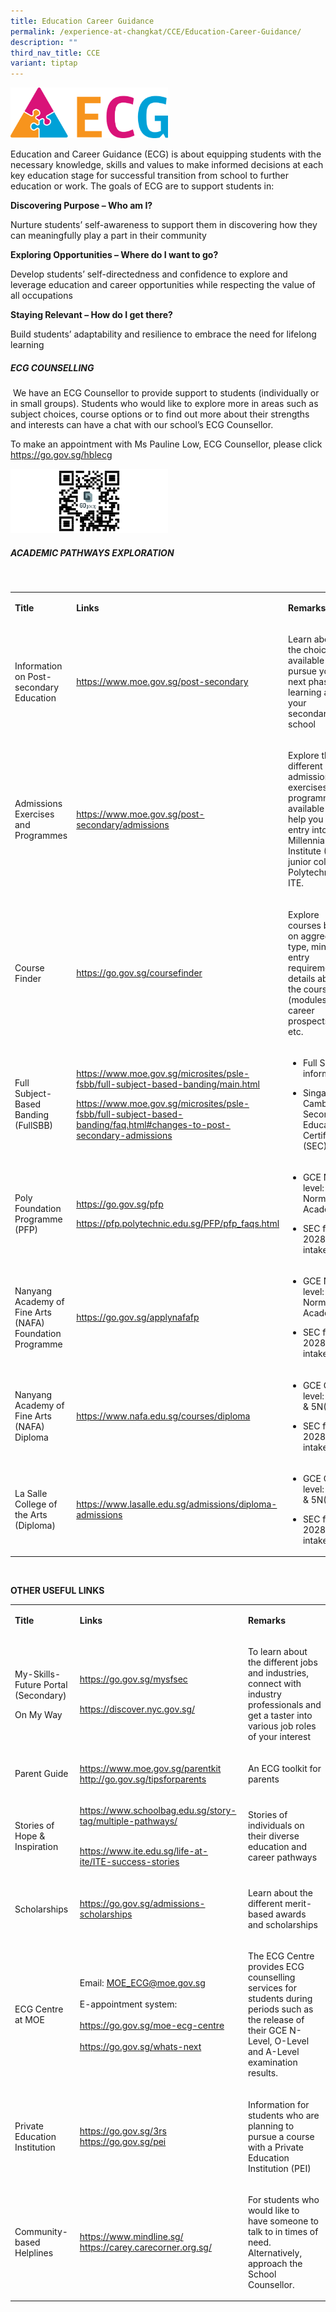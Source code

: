 ```yaml
---
title: Education Career Guidance
permalink: /experience-at-changkat/CCE/Education-Career-Guidance/
description: ""
third_nav_title: CCE
variant: tiptap
---
```

<div class="isomer-image-wrapper">
<img style="width:50%" height="auto" width="100%" src="/images/ECG.png">
</div>
<p>Education and Career Guidance (ECG) is about equipping students with the
necessary knowledge, skills and values to make informed decisions at each
key education stage for successful transition from school to further education
or work. The goals of ECG are to support students in:</p>
<p><strong>Discovering Purpose – Who am I?</strong>
</p>
<p>Nurture students’ self-awareness to support them in discovering how they
can meaningfully play a part in their community</p>
<p><strong>Exploring Opportunities – Where do I want to go?</strong>
</p>
<p>Develop students’ self-directedness and confidence to explore and leverage
education and career opportunities while respecting the value of all occupations</p>
<p><strong>Staying Relevant – How do I get there?</strong>
</p>
<p>Build students’ adaptability and resilience to embrace the need for lifelong
learning</p>
<h5>ECG COUNSELLING</h5>
<p>&nbsp;We have an ECG Counsellor to provide support to students (individually
or in small groups). Students who would like to explore more in areas such
as subject choices, course options or to find out more about their strengths
and interests can have a chat with our school’s ECG Counsellor.</p>
<p>To make an appointment with Ms Pauline Low, ECG Counsellor, please click&nbsp;
<a href="https://go.gov.sg/hblecg" rel="noopener noreferrer nofollow" target="_blank">https://go.gov.sg/hblecg</a>
</p>
<div class="isomer-image-wrapper">
<img style="width:50%" height="auto" width="100%" src="/images/QR.png">
</div>
<h5>ACADEMIC PATHWAYS EXPLORATION</h5>
<p>&nbsp;</p>
<table style="minWidth: 75px">
<colgroup>
<col>
<col>
<col>
</colgroup>
<tbody>
<tr>
<td rowspan="1" colspan="1">
<p><strong>Title</strong>
</p>
</td>
<td rowspan="1" colspan="1">
<p><strong>Links</strong>
</p>
</td>
<td rowspan="1" colspan="1">
<p><strong>Remarks</strong>
</p>
</td>
</tr>
<tr>
<td rowspan="1" colspan="1">
<p>Information on Post-secondary Education</p>
</td>
<td rowspan="1" colspan="1">
<p><a href="https://www.moe.gov.sg/post-secondary" rel="noopener noreferrer nofollow" target="_blank">https://www.moe.gov.sg/post-secondary</a>
</p>
</td>
<td rowspan="1" colspan="1">
<p>Learn about the choices available to pursue your next phase of learning
after your secondary school</p>
</td>
</tr>
<tr>
<td rowspan="1" colspan="1">
<p>Admissions Exercises and Programmes</p>
</td>
<td rowspan="1" colspan="1">
<p><a href="https://www.moe.gov.sg/post-secondary/admissions" rel="noopener noreferrer nofollow" target="_blank">https://www.moe.gov.sg/post-secondary/admissions</a>
</p>
</td>
<td rowspan="1" colspan="1">
<p>Explore the different admissions exercises and programmes available to
help you gain entry into Millennia Institute (MI), a junior college, Polytechnic
or ITE.</p>
</td>
</tr>
<tr>
<td rowspan="1" colspan="1">
<p>Course Finder</p>
</td>
<td rowspan="1" colspan="1">
<p><a href="https://go.gov.sg/coursefinder" rel="noopener noreferrer nofollow" target="_blank">https://go.gov.sg/coursefinder</a>
</p>
</td>
<td rowspan="1" colspan="1">
<p>Explore courses based on aggregate type, minimum entry requirements, details
about the course (modules and career prospects), etc.</p>
</td>
</tr>
<tr>
<td rowspan="1" colspan="1">
<p>Full Subject-Based Banding (FullSBB)</p>
</td>
<td rowspan="1" colspan="1">
<p><a href="https://www.moe.gov.sg/microsites/psle-fsbb/full-subject-based-banding/main.html" rel="noopener noreferrer nofollow" target="_blank">https://www.moe.gov.sg/microsites/psle-fsbb/full-subject-based-banding/main.html</a>
</p>
<p></p>
<p><a href="https://www.moe.gov.sg/microsites/psle-fsbb/full-subject-based-banding/faq.html#changes-to-post-secondary-admissions" rel="noopener noreferrer nofollow" target="_blank">https://www.moe.gov.sg/microsites/psle-fsbb/full-subject-based-banding/faq.html#changes-to-post-secondary-admissions</a>
</p>
</td>
<td rowspan="1" colspan="1">
<ul data-tight="true" class="tight">
<li>
<p>Full SBB information</p>
</li>
<li>
<p>Singapore-Cambridge Secondary Education Certificate (SEC)</p>
</li>
</ul>
<p></p>
</td>
</tr>
<tr>
<td rowspan="1" colspan="1">
<p>Poly Foundation Programme (PFP)</p>
</td>
<td rowspan="1" colspan="1">
<p><a href="https://go.gov.sg/pfp" rel="noopener noreferrer nofollow" target="_blank">https://go.gov.sg/pfp</a>
</p>
<p></p>
<p><a href="https://pfp.polytechnic.edu.sg/PFP/pfp_faqs.html" rel="noopener noreferrer nofollow" target="_blank">https://pfp.polytechnic.edu.sg/PFP/pfp_faqs.html</a>
</p>
</td>
<td rowspan="1" colspan="1">
<ul data-tight="true" class="tight">
<li>
<p>GCE N-level: Normal Academic</p>
</li>
<li>
<p>SEC from 2028 intake</p>
</li>
</ul>
<p></p>
</td>
</tr>
<tr>
<td rowspan="1" colspan="1">
<p>Nanyang Academy of Fine Arts (NAFA) Foundation Programme</p>
</td>
<td rowspan="1" colspan="1">
<p><a href="https://go.gov.sg/applynafafp" rel="noopener noreferrer nofollow" target="_blank">https://go.gov.sg/applynafafp</a>
</p>
</td>
<td rowspan="1" colspan="1">
<ul data-tight="true" class="tight">
<li>
<p>GCE N-level: Normal Academic</p>
</li>
<li>
<p>SEC from 2028 intake</p>
</li>
</ul>
</td>
</tr>
<tr>
<td rowspan="1" colspan="1">
<p>Nanyang Academy of Fine Arts (NAFA) Diploma</p>
</td>
<td rowspan="1" colspan="1">
<p><a href="https://www.nafa.edu.sg/courses/diploma" rel="noopener noreferrer nofollow" target="_blank">https://www.nafa.edu.sg/courses/diploma</a>
</p>
</td>
<td rowspan="1" colspan="1">
<ul data-tight="true" class="tight">
<li>
<p>GCE O-level: 4Exp &amp; 5N(A)</p>
</li>
<li>
<p>SEC from 2028 intake</p>
</li>
</ul>
<p></p>
</td>
</tr>
<tr>
<td rowspan="1" colspan="1">
<p>La Salle College of the Arts (Diploma)</p>
</td>
<td rowspan="1" colspan="1">
<p><a href="https://www.lasalle.edu.sg/admissions/diploma-admissions" rel="noopener noreferrer nofollow" target="_blank">https://www.lasalle.edu.sg/admissions/diploma-admissions</a>
</p>
</td>
<td rowspan="1" colspan="1">
<ul data-tight="true" class="tight">
<li>
<p>GCE O-level: 4Exp &amp; 5N(A)</p>
</li>
<li>
<p>SEC from 2028 intake</p>
</li>
</ul>
</td>
</tr>
</tbody>
</table>
<p>&nbsp;</p>
<p><strong>OTHER USEFUL LINKS</strong>
</p>
<table style="minWidth: 75px">
<colgroup>
<col>
<col>
<col>
</colgroup>
<tbody>
<tr>
<td rowspan="1" colspan="1">
<p><strong>Title</strong>
</p>
</td>
<td rowspan="1" colspan="1">
<p><strong>Links</strong>
</p>
</td>
<td rowspan="1" colspan="1">
<p><strong>Remarks</strong>
</p>
</td>
</tr>
<tr>
<td rowspan="1" colspan="1">
<p>My-Skills-Future Portal (Secondary)</p>
<p></p>
<p>On My Way</p>
</td>
<td rowspan="1" colspan="1">
<p><a href="https://go.gov.sg/mysfsec" rel="noopener noreferrer nofollow" target="_blank">https://go.gov.sg/mysfsec<br></a>
<br>
</p>
<p><a href="https://discover.nyc.gov.sg/" rel="noopener noreferrer nofollow" target="_blank">https://discover.nyc.gov.sg/</a>
</p>
</td>
<td rowspan="1" colspan="1">
<p>To learn about the different jobs and industries, connect with industry
professionals and get a taster into various job roles of your interest</p>
</td>
</tr>
<tr>
<td rowspan="1" colspan="1">
<p>Parent Guide</p>
</td>
<td rowspan="1" colspan="1">
<p><a href="https://www.moe.gov.sg/parentkit" rel="noopener noreferrer nofollow" target="_blank">https://www.moe.gov.sg/parentkit</a> 
<br><a href="http://go.gov.sg/tipsforparents" rel="noopener noreferrer nofollow" target="_blank">http://go.gov.sg/tipsforparents</a>
</p>
</td>
<td rowspan="1" colspan="1">
<p>An ECG toolkit for parents</p>
</td>
</tr>
<tr>
<td rowspan="1" colspan="1">
<p>Stories of Hope &amp; Inspiration</p>
</td>
<td rowspan="1" colspan="1">
<p><a href="https://www.schoolbag.edu.sg/story-tag/multiple-pathways/" rel="noopener noreferrer nofollow" target="_blank">https://www.schoolbag.edu.sg/story-tag/multiple-pathways/</a> 
<br>
<br>
</p>
<p><a href="https://www.ite.edu.sg/life-at-ite/ITE-success-stories" rel="noopener noreferrer nofollow" target="_blank">https://www.ite.edu.sg/life-at-ite/ITE-success-stories</a>
</p>
</td>
<td rowspan="1" colspan="1">
<p>Stories of individuals on their diverse education and career pathways</p>
</td>
</tr>
<tr>
<td rowspan="1" colspan="1">
<p>Scholarships</p>
</td>
<td rowspan="1" colspan="1">
<p><a href="https://go.gov.sg/admissions-scholarships" rel="noopener noreferrer nofollow" target="_blank">https://go.gov.sg/admissions-scholarships</a>
</p>
</td>
<td rowspan="1" colspan="1">
<p>Learn about the different merit-based awards and scholarships</p>
</td>
</tr>
<tr>
<td rowspan="1" colspan="1">
<p>ECG Centre at MOE</p>
</td>
<td rowspan="1" colspan="1">
<p>Email: <a href="mailto:MOE_ECG@moe.gov.sg" rel="noopener noreferrer nofollow" target="_blank">MOE_ECG@moe.gov.sg</a>
<br>
<br>E-appointment system:
<br>
<br><a href="https://go.gov.sg/moe-ecg-centre" rel="noopener noreferrer nofollow" target="_blank">https://go.gov.sg/moe-ecg-centre</a>
<br>
<br><a href="https://go.gov.sg/whats-next" rel="noopener noreferrer nofollow" target="_blank">https://go.gov.sg/whats-next</a>
</p>
</td>
<td rowspan="1" colspan="1">
<p>The ECG Centre provides ECG counselling services for students during periods
such as the release of their GCE N-Level, O-Level and A-Level examination
results.</p>
</td>
</tr>
<tr>
<td rowspan="1" colspan="1">
<p>Private Education Institution</p>
</td>
<td rowspan="1" colspan="1">
<p><a href="https://go.gov.sg/3rs" rel="noopener noreferrer nofollow" target="_blank">https://go.gov.sg/3rs</a>
<br><a href="https://go.gov.sg/pei" rel="noopener noreferrer nofollow" target="_blank">https://go.gov.sg/pei</a>
</p>
</td>
<td rowspan="1" colspan="1">
<p>Information for students who are planning to pursue a course with a Private
Education Institution (PEI)</p>
</td>
</tr>
<tr>
<td rowspan="1" colspan="1">
<p>Community-based Helplines</p>
</td>
<td rowspan="1" colspan="1">
<p><a href="https://www.mindline.sg/" rel="noopener noreferrer nofollow" target="_blank">https://www.mindline.sg/ </a>
<br><a href="https://carey.carecorner.org.sg/" rel="noopener noreferrer nofollow" target="_blank">https://carey.carecorner.org.sg/</a>
</p>
</td>
<td rowspan="1" colspan="1">
<p>For students who would like to have someone to talk to in times of need.
Alternatively, approach the School Counsellor.</p>
</td>
</tr>
</tbody>
</table>
<p><strong>&nbsp;</strong>
</p>